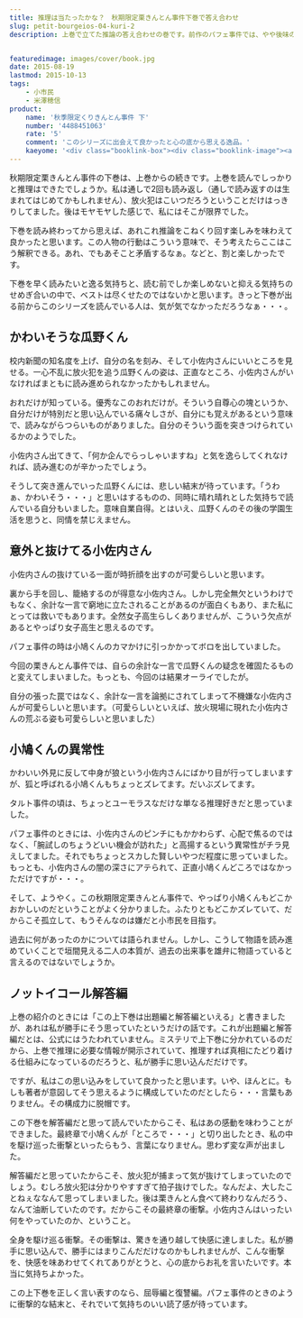 ```yaml
---
title: 推理は当たったかな？　秋期限定栗きんとん事件下巻で答え合わせ
slug: petit-bourgeios-04-kuri-2
description: 上巻で立てた推論の答え合わせの巻です。前作のパフェ事件では、やや後味の悪い終わり方でしたが、今回はスカッとした読了感が味わえると思います。私は「してやられた」と変な声を出しそうになりましたが、そこまでハマったのは私だけかもしれません。


featuredimage: images/cover/book.jpg
date: 2015-08-19
lastmod: 2015-10-13
tags: 
    - 小市民
    - 米澤穂信
product:
    name: '秋季限定くりきんとん事件 下'
    number: '4488451063'
    rate: '5'
    comment: 'このシリーズに出会えて良かったと心の底から思える逸品。'
    kaeyome: '<div class="booklink-box"><div class="booklink-image"><a href="http://www.amazon.co.jp/exec/obidos/asin/4488451063/illusionspace-22/" target="_blank" rel="nofollow" ><img src="http://ecx.images-amazon.com/images/I/51fm9oBxgnL._SL160_.jpg" style="border: none;" /></a></div><div class="booklink-info"><div class="booklink-name"><a href="http://www.amazon.co.jp/exec/obidos/asin/4488451063/illusionspace-22/" target="_blank" rel="nofollow" >秋期限定栗きんとん事件 下 (創元推理文庫 M よ 1-6)</a><div class="booklink-powered-date">posted with <a href="http://yomereba.com" rel="nofollow" target="_blank">ヨメレバ</a></div></div><div class="booklink-detail">米澤 穂信 東京創元社 2009-03-05    </div><div class="booklink-link2"><div class="shoplinkamazon"><a href="http://www.amazon.co.jp/exec/obidos/asin/4488451063/illusionspace-22/" target="_blank" rel="nofollow" >Amazon</a></div><div class="shoplinkkindle"><a href="http://www.amazon.co.jp/exec/obidos/ASIN/B00FZJEEMQ/illusionspace-22/" target="_blank" rel="nofollow" >Kindle</a></div><div class="shoplinkrakuten"><a href="http://hb.afl.rakuten.co.jp/hgc/11acbc01.369b1bf6.11acbc02.cabf9fe9/?pc=http%3A%2F%2Fbooks.rakuten.co.jp%2Frb%2F6003184%2F%3Fscid%3Daf_ich_link_urltxt%26m%3Dhttp%3A%2F%2Fm.rakuten.co.jp%2Fev%2Fbook%2F" target="_blank" rel="nofollow" >楽天ブックス</a></div>                  	  <div class="shoplinkkino"><a href="http://ck.jp.ap.valuecommerce.com/servlet/referral?sid=3085416&pid=882196163&vc_url=http%3A%2F%2Fwww.kinokuniya.co.jp%2Ff%2Fdsg-01-9784488451066" target="_blank" rel="nofollow" >紀伊國屋書店<img src="https://ad.jp.ap.valuecommerce.com/servlet/gifbanner?sid=3085416&pid=882196163" height="1" width="1" border="0"></a></div>	  	  	</div></div><div class="booklink-footer"></div></div>'
---
```


秋期限定栗きんとん事件の下巻は、上巻からの続きです。上巻を読んでしっかりと推理はできたでしょうか。私は通しで2回も読み返し（通しで読み返すのは生まれてはじめてかもしれません）、放火犯はこいつだろうということだけはっきりしてました。後はモヤモヤした感じで、私にはそこが限界でした。

下巻を読み終わってから思えば、あれこれ推論をこねくり回す楽しみを味わえて良かったと思います。この人物の行動はこういう意味で、そう考えたらここはこう解釈できる。あれ、でもあそこと矛盾するなぁ。などと、割と楽しかったです。

下巻を早く読みたいと逸る気持ちと、読む前でしか楽しめないと抑える気持ちのせめぎ合いの中で、ベストは尽くせたのではないかと思います。きっと下巻が出る前からこのシリーズを読んでいる人は、気が気でなかっただろうなぁ・・・。


## かわいそうな瓜野くん


校内新聞の知名度を上げ、自分の名を刻み、そして小佐内さんにいいところを見せる。一心不乱に放火犯を追う瓜野くんの姿は、正直なところ、小佐内さんがいなければまともに読み進められなかったかもしれません。

おれだけが知っている。優秀なこのおれだけが。そういう自尊心の塊というか、自分だけが特別だと思い込んでいる痛々しさが、自分にも覚えがあるという意味で、読みながらつらいものがありました。自分のそういう面を突きつけられているかのようでした。

小佐内さん出てきて、「何か企んでらっしゃいますね」と気を逸らしてくれなければ、読み進むのが辛かったでしょう。

そうして突き進んでいった瓜野くんには、悲しい結末が待っています。「うわぁ、かわいそう・・・」と思いはするものの、同時に晴れ晴れとした気持ちで読んでいる自分もいました。意味自業自得。とはいえ、瓜野くんのその後の学園生活を思うと、同情を禁じえません。


## 意外と抜けてる小佐内さん


小佐内さんの抜けている一面が時折顔を出すのが可愛らしいと思います。

裏から手を回し、籠絡するのが得意な小佐内さん。しかし完全無欠というわけでもなく、余計な一言で窮地に立たされることがあるのが面白くもあり、また私にとっては救いでもあります。全然女子高生らしくありませんが、こういう欠点があるとやっぱり女子高生と思えるのです。

パフェ事件の時は小鳩くんのカマかけに引っかかってボロを出していました。

今回の栗きんとん事件では、自らの余計な一言で瓜野くんの疑念を確固たるものと変えてしまいました。もっとも、今回のは結果オーライでしたが。

自分の張った罠ではなく、余計な一言を論拠にされてしまって不機嫌な小佐内さんが可愛らしいと思います。（可愛らしいといえば、放火現場に現れた小佐内さんの荒ぶる姿も可愛らしいと思いました）


## 小鳩くんの異常性


かわいい外見に反して中身が狼という小佐内さんにばかり目が行ってしまいますが、狐と呼ばれる小鳩くんもちょっとズレてます。だいぶズレてます。

タルト事件の頃は、ちょっとユーモラスなだけな単なる推理好きだと思っていました。

パフェ事件のときには、小佐内さんのピンチにもかかわらず、心配で焦るのではなく、「腕試しのちょうどいい機会が訪れた」と高揚するという異常性がチラ見えしてました。それでもちょっとスカした賢しいやつだ程度に思っていました。もっとも、小佐内さんの闇の深さにアテられて、正直小鳩くんどころではなかっただけですが・・・。

そして、ようやく。この秋期限定栗きんとん事件で、やっぱり小鳩くんもどこかおかしいのだということがよく分かりました。ふたりともどこかズレていて、だからこそ孤立して、もうそんなのは嫌だと小市民を目指す。

過去に何があったのかについては語られません。しかし、こうして物語を読み進めていくことで垣間見える二人の本質が、過去の出来事を雄弁に物語っていると言えるのではないでしょうか。


## ノットイコール解答編


上巻の紹介のときには「この上下巻は出題編と解答編といえる」と書きましたが、あれは私が勝手にそう思っていたというだけの話です。これが出題編と解答編だとは、公式にはうたわれていません。ミステリで上下巻に分かれているのだから、上巻で推理に必要な情報が開示されていて、推理すれば真相にたどり着ける仕組みになっているのだろうと、私が勝手に思い込んだだけです。

ですが、私はこの思い込みをしていて良かったと思います。いや、ほんとに。もしも著者が意図してそう思えるように構成していたのだとしたら・・・言葉もありません。その構成力に脱帽です。

この下巻を解答編だと思って読んでいたからこそ、私はあの感動を味わうことができました。最終章で小鳩くんが「ところで・・・」と切り出したとき、私の中を駆け巡った衝撃といったらもう、言葉になりません。思わず変な声が出ました。

解答編だと思っていたからこそ、放火犯が捕まって気が抜けてしまっていたのでしょう。むしろ放火犯は分かりやすすぎて拍子抜けでした。なんだよ、大したことねぇななんて思ってしまいました。後は栗きんとん食べて終わりなんだろう、なんて油断していたのです。だからこその最終章の衝撃。小佐内さんはいったい何をやっていたのか、ということ。

全身を駆け巡る衝撃。その衝撃は、驚きを通り越して快感に達しました。私が勝手に思い込んで、勝手にはまりこんだだけなのかもしれませんが、こんな衝撃を、快感を味あわせてくれてありがとうと、心の底からお礼を言いたいです。本当に気持ちよかった。

この上下巻を正しく言い表すのなら、屈辱編と復讐編。パフェ事件のときのように衝撃的な結末と、それでいて気持ちのいい読了感が待っています。


  